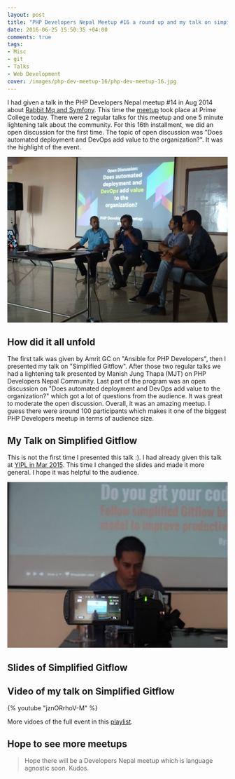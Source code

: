 ```yaml
---
layout: post
title: "PHP Developers Nepal Meetup #16 a round up and my talk on simpilfied gitflow with slides"
date: 2016-06-25 15:50:35 +04:00
comments: true
tags:
- Misc
- git
- Talks
- Web Development
cover: /images/php-dev-meetup-16/php-dev-meetup-16.jpg
---
```


I had given a talk in the PHP Developers Nepal meetup #14 in Aug 2014 about [Rabbit Mq and Symfony](https://geshan.com.np/blog/2014/08/basic-overview-of-message-queues-rabbit/). This time the [meetup](http://developers-nepal.github.io/php/meetups/25-Jun-2016/) took place at Prime College today. There were 2 regular talks for this meetup and one 5 minute lightening talk about the community. For this 16th installment, we did an open discussion for the first time. The topic of open discussion was "Does automated deployment and DevOps add value to the organization?". It was the highlight of the event.

<!-- more -->

<img class="center" loading="lazy" src="/images/php-dev-meetup-16/php-dev-meetup-16.jpg" title="PHP Dev Meetup 16 Open Panel discussion on DevOps" alt="PHP Dev Meetup 16 Open Panel discussion on DevOps">

## How did it all unfold

The first talk was given by Amrit GC on "Ansible for PHP Developers", then I presented my talk on "Simplified Gitflow". After those two regular talks we had a lightening talk presented by Manish Jung Thapa (MJT) on PHP Developers Nepal Community. Last part of the program was an open discussion on "Does automated deployment and DevOps add value to the organization?" which got a lot of questions from the audience. It was great to moderate the open discussion. Overall, it was an amazing meetup. I guess there were around 100 participants which makes it one of the biggest PHP Developers meetup in terms of audience size.

## My Talk on Simplified Gitflow

This is not the first time I presented this talk :). I had already given this talk at [YIPL in Mar 2015](https://geshan.com.np/blog/2015/09/how-to-use-simplified-gitflow-branching-model-video/). This time I changed the slides and made it more general. I hope it was helpful to the audience.

<img class="center" loading="lazy" src="/images/php-dev-meetup-16/simplified-gitflow-talk.jpg" title="PHP Dev Meetup 16 My talk on simplified gitflow" alt="PHP Dev Meetup 16 My talk on simplified gitflow">

## Slides of Simplified Gitflow

<script async class="speakerdeck-embed" data-id="acdf3ecb8fd84007b33113d906e5dd3c" data-ratio="1.77777777777778" src="//speakerdeck.com/assets/embed.js"></script>

## Video of my talk on Simplified Gitflow

{% youtube "jznORrhoV-M" %}

More vidoes of the full event in this [playlist](https://www.youtube.com/playlist?list=PLhTqkNYfkucxGk2OssIseNLMF9jPXYoHC).

## Hope to see more meetups

> Hope there will be a Developers Nepal meetup which is language agnostic soon. Kudos.
